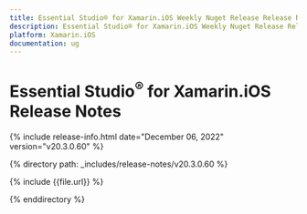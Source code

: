 ```yaml
---
title: Essential Studio® for Xamarin.iOS Weekly Nuget Release Release Notes  
description: Essential Studio® for Xamarin.iOS Weekly Nuget Release Release Notes  
platform: Xamarin.iOS
documentation: ug
---
```


# Essential Studio<sup>®</sup> for Xamarin.iOS  Release Notes  

{% include release-info.html date="December 06, 2022"  version="v20.3.0.60" %} 


{% directory path: _includes/release-notes/v20.3.0.60 %}

{% include {{file.url}} %}

{% enddirectory %}